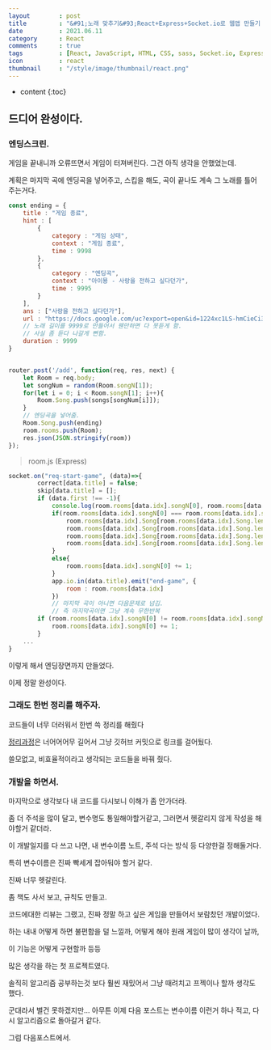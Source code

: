 ```yaml
---
layout        : post
title         : "&#91;노래 맞추기&#93;React+Express+Socket.io로 웹앱 만들기 10일차"
date          : 2021.06.11
category      : React
comments      : true
tags          : [React, JavaScript, HTML, CSS, sass, Socket.io, Express, NodeJS]
icon          : react
thumbnail     : "/style/image/thumbnail/react.png"
---
```


* content
{:toc}

## 드디어 완성이다.

### 엔딩스크린.

게임을 끝내니까 오류뜨면서 게임이 터져버린다.
그건 아직 생각을 안했었는데.

계획은
마지막 곡에 엔딩곡을 넣어주고, 스킵을 해도, 곡이 끝나도
계속 그 노래를 틀어주는거다.

```javascript
const ending = {
    title : "게임 종료",
    hint : [
        {
            category : "게임 상태",
            context : "게임 종료",
            time : 9998
        },
        {
            category : "엔딩곡",
            context : "아이묭 - 사랑을 전하고 싶다던가",
            time : 9995
        }
    ],
    ans : ["사랑을 전하고 싶다던가"],
    url : "https://docs.google.com/uc?export=open&id=1224xc1LS-hmCieCi3SniLdlbdDh5j8Tl",
    // 노래 길이를 9999로 만들어서 웬만하면 다 못듣게 함.
    // 사실 좀 듣다 나갈게 뻔함.
    duration : 9999
}


router.post('/add', function(req, res, next) {
    let Room = req.body;
    let songNum = random(Room.songN[1]);
    for(let i = 0; i < Room.songN[1]; i++){
        Room.Song.push(songs[songNum[i]]);
    }
    // 엔딩곡을 넣어줌.
    Room.Song.push(ending)
    room.rooms.push(Room);
    res.json(JSON.stringify(room))
});

```
> room.js (Express)

```javascript
socket.on("req-start-game", (data)=>{
        correct[data.title] = false;
        skip[data.title] = [];
        if (data.first !== -1){
            console.log(room.rooms[data.idx].songN[0], room.rooms[data.idx].songN[1])
            if(room.rooms[data.idx].songN[0] === room.rooms[data.idx].songN[1]-1){
                room.rooms[data.idx].Song[room.rooms[data.idx].Song.length-1].duration = 9999;
                room.rooms[data.idx].Song[room.rooms[data.idx].Song.length-1].hint[0].time = 9998;
                room.rooms[data.idx].Song[room.rooms[data.idx].Song.length-1].hint[0].category = "게임 상태";
                room.rooms[data.idx].Song[room.rooms[data.idx].Song.length-1].hint[0].context = "게임 종료";
            }
            else{
                room.rooms[data.idx].songN[0] += 1;
            }
            app.io.in(data.title).emit("end-game", {
                room : room.rooms[data.idx]
            })
            // 마지막 곡이 아니면 다음문제로 넘김.
            // 즉 마지막곡이면 그냥 계속 무한반복
        if (room.rooms[data.idx].songN[0] != room.rooms[data.idx].songN[1] && data.first !== -1){
            room.rooms[data.idx].songN[0] += 1;
        }
    ...
}
```

이렇게 해서 엔딩장면까지 만들었다.

이제 정말 완성이다.

### 그래도 한번 정리를 해주자.

코드들이 너무 더러워서 한번 쓱 정리를 해줬다

[정리과정](!https://github.com/bini59/matchSong/commit/24a1d4a2dfced8a5acd7610a0a1f30180be62f38)은 너어어어무 길어서
그냥 깃허브 커밋으로 링크를 걸어뒀다.

쓸모없고, 비효율적이라고 생각되는 코드들을 바꿔 줬다.



### 개발을 하면서.

마지막으로 생각보다 내 코드를 다시보니 이해가 좀 안가더라.

좀 더 주석을 많이 달고,
변수명도 통일해야할거같고, 그러면서 헷갈리지 않게 작성을 해야할거 같더라.

이 개발일지를 다 쓰고 나면,
내 변수이름 노트,
주석 다는 방식 등 다양한걸 정해둘거다.

특히 변수이름은 진짜 빡세게 잡아둬야 할거 같다.

진짜 너무 헷갈린다.

좀 책도 사서 보고, 규칙도 만들고.


코드에대한 리뷰는 그랬고,
진짜 정말 하고 싶은 게임을 만들어서 보람찼던 개발이었다.

하는 내내 어떻게 하면 불편함을 덜 느낄까,
어떻게 해야 원래 게임이 많이 생각이 날까,

이 기능은 어떻게 구현할까 등등

많은 생각을 하는 첫 프로젝트였다.


솔직히 알고리즘 공부하는것 보다 훨씬 재밌어서
그냥 때려치고 프젝이나 할까 생각도 했다.


군대라서 별건 못하겠지만...
아무튼 이제 다음 포스트는
변수이름 이런거 하나 적고, 다시 알고리즘으로 돌아갈거 같다.

그럼 다음포스트에서.